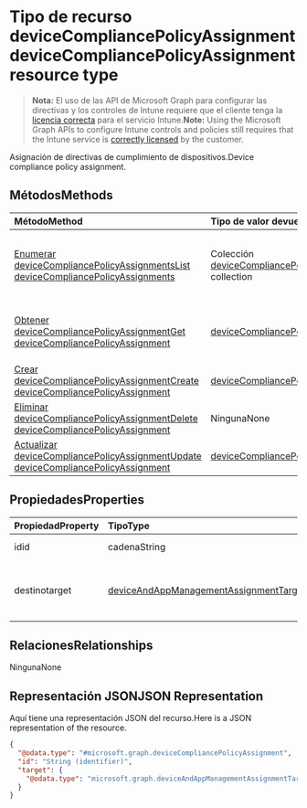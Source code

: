 # <a name="devicecompliancepolicyassignment-resource-type"></a><span data-ttu-id="52111-101">Tipo de recurso deviceCompliancePolicyAssignment</span><span class="sxs-lookup"><span data-stu-id="52111-101">deviceCompliancePolicyAssignment resource type</span></span>

> <span data-ttu-id="52111-102">**Nota:** El uso de las API de Microsoft Graph para configurar las directivas y los controles de Intune requiere que el cliente tenga la [licencia correcta](https://go.microsoft.com/fwlink/?linkid=839381) para el servicio Intune.</span><span class="sxs-lookup"><span data-stu-id="52111-102">**Note:** Using the Microsoft Graph APIs to configure Intune controls and policies still requires that the Intune service is [correctly licensed](https://go.microsoft.com/fwlink/?linkid=839381) by the customer.</span></span>

<span data-ttu-id="52111-103">Asignación de directivas de cumplimiento de dispositivos.</span><span class="sxs-lookup"><span data-stu-id="52111-103">Device compliance policy assignment.</span></span>
## <a name="methods"></a><span data-ttu-id="52111-104">Métodos</span><span class="sxs-lookup"><span data-stu-id="52111-104">Methods</span></span>
|<span data-ttu-id="52111-105">Método</span><span class="sxs-lookup"><span data-stu-id="52111-105">Method</span></span>|<span data-ttu-id="52111-106">Tipo de valor devuelto</span><span class="sxs-lookup"><span data-stu-id="52111-106">Return Type</span></span>|<span data-ttu-id="52111-107">Descripción</span><span class="sxs-lookup"><span data-stu-id="52111-107">Description</span></span>|
|:---|:---|:---|
|[<span data-ttu-id="52111-108">Enumerar deviceCompliancePolicyAssignments</span><span class="sxs-lookup"><span data-stu-id="52111-108">List deviceCompliancePolicyAssignments</span></span>](../api/intune_deviceconfig_devicecompliancepolicyassignment_list.md)|<span data-ttu-id="52111-109">Colección [deviceCompliancePolicyAssignment](../resources/intune_deviceconfig_devicecompliancepolicyassignment.md)</span><span class="sxs-lookup"><span data-stu-id="52111-109">[deviceCompliancePolicyAssignment](../resources/intune_deviceconfig_devicecompliancepolicyassignment.md) collection</span></span>|<span data-ttu-id="52111-110">Enumere las propiedades y las relaciones de los objetos [deviceCompliancePolicyAssignment](../resources/intune_deviceconfig_devicecompliancepolicyassignment.md).</span><span class="sxs-lookup"><span data-stu-id="52111-110">List properties and relationships of the [deviceCompliancePolicyAssignment](../resources/intune_deviceconfig_devicecompliancepolicyassignment.md) objects.</span></span>|
|[<span data-ttu-id="52111-111">Obtener deviceCompliancePolicyAssignment</span><span class="sxs-lookup"><span data-stu-id="52111-111">Get deviceCompliancePolicyAssignment</span></span>](../api/intune_deviceconfig_devicecompliancepolicyassignment_get.md)|[<span data-ttu-id="52111-112">deviceCompliancePolicyAssignment</span><span class="sxs-lookup"><span data-stu-id="52111-112">deviceCompliancePolicyAssignment</span></span>](../resources/intune_deviceconfig_devicecompliancepolicyassignment.md)|<span data-ttu-id="52111-113">Lea las propiedades y las relaciones del objeto [deviceCompliancePolicyAssignment](../resources/intune_deviceconfig_devicecompliancepolicyassignment.md).</span><span class="sxs-lookup"><span data-stu-id="52111-113">Read properties and relationships of [plannerTaskDetails](../resources/intune_deviceconfig_devicecompliancepolicyassignment.md) object.</span></span>|
|[<span data-ttu-id="52111-114">Crear deviceCompliancePolicyAssignment</span><span class="sxs-lookup"><span data-stu-id="52111-114">Create deviceCompliancePolicyAssignment</span></span>](../api/intune_deviceconfig_devicecompliancepolicyassignment_create.md)|[<span data-ttu-id="52111-115">deviceCompliancePolicyAssignment</span><span class="sxs-lookup"><span data-stu-id="52111-115">deviceCompliancePolicyAssignment</span></span>](../resources/intune_deviceconfig_devicecompliancepolicyassignment.md)|<span data-ttu-id="52111-116">Cree un objeto [deviceCompliancePolicyAssignment](../resources/intune_deviceconfig_devicecompliancepolicyassignment.md).</span><span class="sxs-lookup"><span data-stu-id="52111-116">Create a new [plannerBucket](../resources/intune_deviceconfig_devicecompliancepolicyassignment.md) object.</span></span>|
|[<span data-ttu-id="52111-117">Eliminar deviceCompliancePolicyAssignment</span><span class="sxs-lookup"><span data-stu-id="52111-117">Delete deviceCompliancePolicyAssignment</span></span>](../api/intune_deviceconfig_devicecompliancepolicyassignment_delete.md)|<span data-ttu-id="52111-118">Ninguna</span><span class="sxs-lookup"><span data-stu-id="52111-118">None</span></span>|<span data-ttu-id="52111-119">Elimina un [deviceCompliancePolicyAssignment](../resources/intune_deviceconfig_devicecompliancepolicyassignment.md).</span><span class="sxs-lookup"><span data-stu-id="52111-119">Deletes a [deviceCompliancePolicyAssignment](../resources/intune_deviceconfig_devicecompliancepolicyassignment.md).</span></span>|
|[<span data-ttu-id="52111-120">Actualizar deviceCompliancePolicyAssignment</span><span class="sxs-lookup"><span data-stu-id="52111-120">Update deviceCompliancePolicyAssignment</span></span>](../api/intune_deviceconfig_devicecompliancepolicyassignment_update.md)|[<span data-ttu-id="52111-121">deviceCompliancePolicyAssignment</span><span class="sxs-lookup"><span data-stu-id="52111-121">deviceCompliancePolicyAssignment</span></span>](../resources/intune_deviceconfig_devicecompliancepolicyassignment.md)|<span data-ttu-id="52111-122">Actualice las propiedades de un objeto [deviceCompliancePolicyAssignment](../resources/intune_deviceconfig_devicecompliancepolicyassignment.md).</span><span class="sxs-lookup"><span data-stu-id="52111-122">Update the properties of a [calendar](../resources/intune_deviceconfig_devicecompliancepolicyassignment.md) object.</span></span>|

## <a name="properties"></a><span data-ttu-id="52111-123">Propiedades</span><span class="sxs-lookup"><span data-stu-id="52111-123">Properties</span></span>
|<span data-ttu-id="52111-124">Propiedad</span><span class="sxs-lookup"><span data-stu-id="52111-124">Property</span></span>|<span data-ttu-id="52111-125">Tipo</span><span class="sxs-lookup"><span data-stu-id="52111-125">Type</span></span>|<span data-ttu-id="52111-126">Descripción</span><span class="sxs-lookup"><span data-stu-id="52111-126">Description</span></span>|
|:---|:---|:---|
|<span data-ttu-id="52111-127">id</span><span class="sxs-lookup"><span data-stu-id="52111-127">id</span></span>|<span data-ttu-id="52111-128">cadena</span><span class="sxs-lookup"><span data-stu-id="52111-128">String</span></span>|<span data-ttu-id="52111-129">Clave de la entidad.</span><span class="sxs-lookup"><span data-stu-id="52111-129">Key of the setting.</span></span>|
|<span data-ttu-id="52111-130">destino</span><span class="sxs-lookup"><span data-stu-id="52111-130">target</span></span>|[<span data-ttu-id="52111-131">deviceAndAppManagementAssignmentTarget</span><span class="sxs-lookup"><span data-stu-id="52111-131">deviceAndAppManagementAssignmentTarget</span></span>](../resources/intune_deviceconfig_deviceandappmanagementassignmenttarget.md)|<span data-ttu-id="52111-132">Destino de la asignación de directivas de cumplimiento</span><span class="sxs-lookup"><span data-stu-id="52111-132">Target for the compliance policy assignment.</span></span>|

## <a name="relationships"></a><span data-ttu-id="52111-133">Relaciones</span><span class="sxs-lookup"><span data-stu-id="52111-133">Relationships</span></span>
<span data-ttu-id="52111-134">Ninguna</span><span class="sxs-lookup"><span data-stu-id="52111-134">None</span></span>
## <a name="json-representation"></a><span data-ttu-id="52111-135">Representación JSON</span><span class="sxs-lookup"><span data-stu-id="52111-135">JSON Representation</span></span>
<span data-ttu-id="52111-136">Aquí tiene una representación JSON del recurso.</span><span class="sxs-lookup"><span data-stu-id="52111-136">Here is a JSON representation of the resource.</span></span>
<!-- {
  "blockType": "resource",
  "keyProperty": "id",
  "@odata.type": "microsoft.graph.deviceCompliancePolicyAssignment"
}
-->
``` json
{
  "@odata.type": "#microsoft.graph.deviceCompliancePolicyAssignment",
  "id": "String (identifier)",
  "target": {
    "@odata.type": "microsoft.graph.deviceAndAppManagementAssignmentTarget"
  }
}
```




